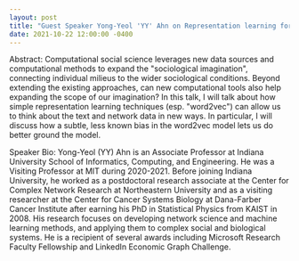 ```yaml
---
layout: post
title: "Guest Speaker Yong-Yeol 'YY' Ahn on Representation learning for computational imagination"
date: 2021-10-22 12:00:00 -0400
---
```

Abstract:
Computational social science leverages new data sources and computational methods to expand the "sociological imagination", connecting individual milieus to the wider sociological conditions. Beyond extending the existing approaches, can new computational tools also help expanding the scope of our imagination? In this talk, I will talk about how simple representation learning techniques   (esp. "word2vec") can allow us to think about the text and network data in new ways. In particular, I will discuss how a subtle, less known bias in the word2vec model lets us do better ground the model.

Speaker Bio: 
Yong-Yeol (YY) Ahn is an Associate Professor at Indiana University School of Informatics, Computing, and Engineering. He was a Visiting Professor at MIT during 2020-2021. Before joining Indiana University, he worked as a postdoctoral research associate at the Center for Complex Network Research at Northeastern University and as a visiting researcher at the Center for Cancer Systems Biology at Dana-Farber Cancer Institute after earning his PhD in Statistical Physics from KAIST in 2008. His research focuses on developing network science and machine learning methods, and applying them to complex social and biological systems. He is a recipient of several awards including Microsoft Research Faculty Fellowship and LinkedIn Economic Graph Challenge.
